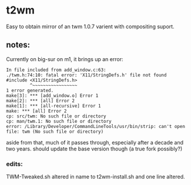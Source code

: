 # t2wm
Easy to obtain mirror of an twm 1.0.7 varient with compositing suport. 

## notes:

Currently on big-sur on m1, it brings up an error:
```
In file included from add_window.c:63:
./twm.h:74:10: fatal error: 'X11/StringDefs.h' file not found
#include <X11/StringDefs.h>
         ^~~~~~~~~~~~~~~~~~
1 error generated.
make[3]: *** [add_window.o] Error 1
make[2]: *** [all] Error 2
make[1]: *** [all-recursive] Error 1
make: *** [all] Error 2
cp: src/twm: No such file or directory
cp: man/twm.1: No such file or directory
error: /Library/Developer/CommandLineTools/usr/bin/strip: can't open file: twm (No such file or directory)
```
aside from that, much of it passes through, especially after a decade and two years. should update the base version though (a true fork possibly?)

### edits: 

TWM-Tweaked.sh altered in name to t2wm-install.sh and one line altered.
